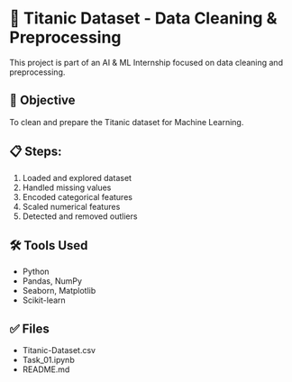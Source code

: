 # 🚢 Titanic Dataset - Data Cleaning & Preprocessing

This project is part of an AI & ML Internship focused on data cleaning and preprocessing.

## 📄 Objective
To clean and prepare the Titanic dataset for Machine Learning.

## 📋 Steps:
1. Loaded and explored dataset
2. Handled missing values
3. Encoded categorical features
4. Scaled numerical features
5. Detected and removed outliers

## 🛠 Tools Used
- Python
- Pandas, NumPy
- Seaborn, Matplotlib
- Scikit-learn

## ✅ Files
- Titanic-Dataset.csv
- Task_01.ipynb
- README.md


